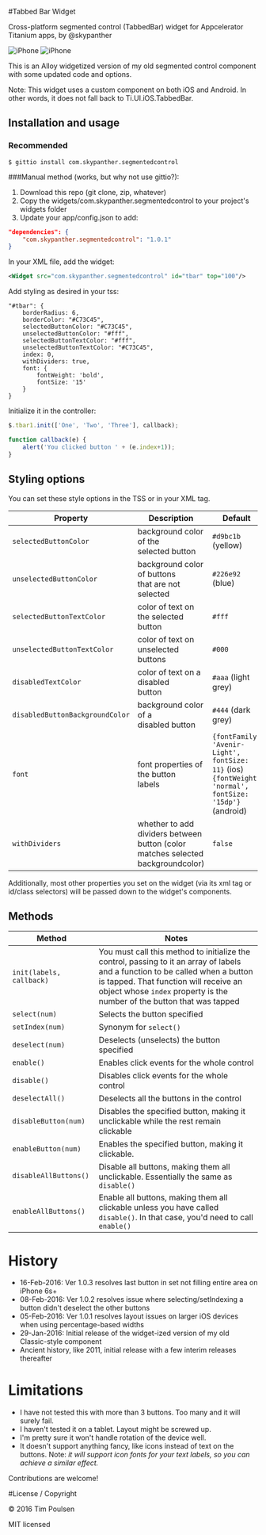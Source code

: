 #Tabbed Bar Widget

Cross-platform segmented control (TabbedBar) widget for Appcelerator Titanium apps, by @skypanther

![iPhone](images/iphone5.png)
![iPhone](images/android.png)

This is an Alloy widgetized version of my old segmented control component with some updated code and options.

Note: This widget uses a custom component on both iOS and Android. In other words, it does not fall back to Ti.UI.iOS.TabbedBar.

## Installation and usage

### Recommended

```shell
$ gittio install com.skypanther.segmentedcontrol
```

###Manual method (works, but why not use gittio?):

1. Download this repo (git clone, zip, whatever)
2. Copy the widgets/com.skypanther.segmentedcontrol to your project's widgets folder
3. Update your app/config.json to add:

```json
"dependencies": {
    "com.skypanther.segmentedcontrol": "1.0.1"
}
```

In your XML file, add the widget:

```xml
<Widget src="com.skypanther.segmentedcontrol" id="tbar" top="100"/>
```

Add styling as desired in your tss:

```
"#tbar": {
	borderRadius: 6,
	borderColor: "#C73C45",
	selectedButtonColor: "#C73C45",
	unselectedButtonColor: "#fff", 
	selectedButtonTextColor: "#fff",
	unselectedButtonTextColor: "#C73C45",
	index: 0,
	withDividers: true,
	font: {
		fontWeight: 'bold',
		fontSize: '15'
	}
}
```

Initialize it in the controller:

```javascript
$.tbar1.init(['One', 'Two', 'Three'], callback);

function callback(e) {
	alert('You clicked button ' + (e.index+1));
}
```

## Styling options

You can set these style options in the TSS or in your XML tag.

|Property|Description|Default|
|-------|---|-----------|
|`selectedButtonColor`|background color of the<br/>selected button|`#d9bc1b` (yellow)|
|`unselectedButtonColor` |background color of buttons<br/>that are not selected |`#226e92` (blue) |
|`selectedButtonTextColor` |color of text on the selected<br/>button |`#fff` |
|`unselectedButtonTextColor` |color of text on unselected<br/>buttons | `#000`|
|`disabledTextColor `|color of text on a disabled<br/>button | `#aaa` (light grey)|
|`disabledButtonBackgroundColor` |background color of a<br/>disabled button | `#444` (dark grey)|
|`font` | font properties of the button<br/>labels | `{fontFamily: 'Avenir-Light', fontSize: 11}` (ios)<br/>`{fontWeight: 'normal', fontSize: '15dp'}` (android)| 
|`withDividers`|whether to add dividers between button (color matches selected backgroundcolor)|`false`|

Additionally, most other properties you set on the widget (via its xml tag or id/class selectors) will be passed down to the widget's components.

## Methods

|Method|Notes|
|-------|--------------|
|`init(labels, callback)`|You must call this method to initialize the control, passing to it an array of labels and a function to be called when a button is tapped. That function will receive an object whose `index` property is the number of the button that was tapped|
|`select(num)`| Selects the button specified|
|`setIndex(num)`| Synonym for `select()`|
|`deselect(num)`| Deselects (unselects) the button specified|
|`enable()`| Enables click events for the whole control|
|`disable()`| Disables click events for the whole control|
|`deselectAll()`|Deselects all the buttons in the control|
|`disableButton(num)`|Disables the specified button, making it unclickable while the rest remain clickable|
|`enableButton(num)`|Enables the specified button, making it clickable.|
|`disableAllButtons()`|Disable all buttons, making them all unclickable. Essentially the same as `disable()`|
|`enableAllButtons()`|Enable all buttons, making them all clickable unless you have called `disable()`. In that case, you'd need to call `enable()`|

# History

* 16-Feb-2016: Ver 1.0.3 resolves last button in set not filling entire area on iPhone 6s+
* 08-Feb-2016: Ver 1.0.2 resolves issue where selecting/setIndexing a button didn't deselect the other buttons
* 05-Feb-2016: Ver 1.0.1 resolves layout issues on larger iOS devices when using percentage-based widths
* 29-Jan-2016: Initial release of the widget-ized version of my old Classic-style component
* Ancient history, like 2011, initial release with a few interim releases thereafter

# Limitations

* I have not tested this with more than 3 buttons. Too many and it will surely fail. 
* I haven't tested it on a tablet. Layout might be screwed up.
* I'm pretty sure it won't handle rotation of the device well.
* It doesn't support anything fancy, like icons instead of text on the buttons. Note: _it will support icon fonts for your text labels, so you can achieve a similar effect._

Contributions are welcome!

#License / Copyright

&copy; 2016 Tim Poulsen

MIT licensed